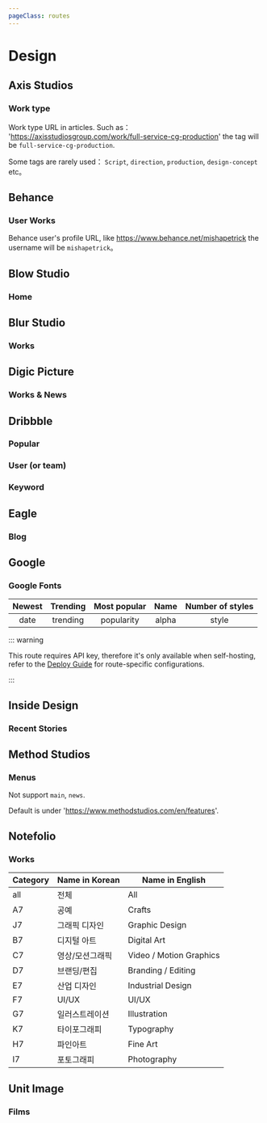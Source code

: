```yaml
---
pageClass: routes
---
```


# Design

## Axis Studios

### Work type

<RouteEn author="MisteryMonster" example="/axis-studios/work/full-service-cg-production" path="/axis-studios/:type/:tag?" :paramsDesc="['`work`, `blog`', 'Work type URL: `compositing`, `full-service-cg-production`, `vfx-supervision`, `realtime`, `art-direction`, `animation`']">

Work type URL in articles. Such as： 'https://axisstudiosgroup.com/work/full-service-cg-production' the tag will be `full-service-cg-production`.

Some tags are rarely used： `Script`, `direction`, `production`, `design-concept` etc。

</RouteEn>

## Behance

### User Works

<RouteEn author="MisteryMonster" example="/behance/mishapetrick" path="/behance/:user/:type?" :paramsDesc="['username', 'type, `projects` or `appreciated`, `projects` by default']" radar="1">

Behance user's profile URL, like <https://www.behance.net/mishapetrick> the username will be `mishapetrick`。

</RouteEn>

## Blow Studio

### Home

<RouteEn author="MisteryMonster" example="/blow-studio" path="/blow-studio" />

## Blur Studio

### Works

<RouteEn author="MisteryMonster" example="/blur-studio" path="/blur-studio" />

## Digic Picture

### Works & News

<RouteEn author="MisteryMonster" example="/digic-pictures/works/real-time-engine" path="/digic-pictures/:menu/:tag?" :paramsDesc="['`news`, `works`', 'Under WORK types: `/game-cinematics`, `/feature`, `/making-of`, `/commercials-vfx`, `/real-time-engine`']" />

## Dribbble

### Popular

<RouteEn path="/dribbble/popular/:timeframe?" example="/dribbble/popular" :paramsDesc="['support the following values: week, month, year and ever']" />

### User (or team)

<RouteEn path="/dribbble/user/:name" example="/dribbble/user/google" :paramsDesc="['username, available in user\'s homepage URL']" />

### Keyword

<RouteEn path="/dribbble/keyword/:keyword" example="/dribbble/keyword/player" :paramsDesc="['desired keyword']" />

## Eagle

### Blog

<RouteEn author="Fatpandac" example="/eagle/blog/en" path="/eagle/blog/:cate?/:language?" :paramsDesc="['Category, get by URL, `all` by default', 'Language, `cn`, `tw`, `en`, `en` by default']" radar="1" rsshub="1"/>

## Google

### Google Fonts

<RouteEn author="Fatpandac" example="/google/fonts/date" path="/google/fonts/:sort?" :paramsDesc="['Sorting type, see below, default to `date`']" selfhost="1">

| Newest | Trending | Most popular | Name  | Number of styles |
| :----: | :------: | :----------: | :--:  | :--------------: |
| date   | trending | popularity   | alpha | style            |

::: warning

This route requires API key, therefore it's only available when self-hosting, refer to the [Deploy Guide](https://docs.rsshub.app/en/install/#configuration-route-specific-configurations) for route-specific configurations.

:::

</RouteEn>

## Inside Design

### Recent Stories

<RouteEn author="miaoyafeng" example="/invisionapp/inside-design" path="/invisionapp/inside-design">
</RouteEn>

## Method Studios

### Menus

<RouteEn author="MisteryMonster" path="/method-studios/:menu?" example="/method-studios/games" :paramsDesc="['URL behind /en: `features`, `advertising`, `episodic`, `games`, `methodmade`']">

Not support `main`, `news`.

Default is under 'https://www.methodstudios.com/en/features'.

</RouteEn>

## Notefolio

### Works

<RouteEn author="nczitzk" example="/notefolio" path="/notefolio/:caty?/:order?/:time?/:query?" :paramsDesc="['Category, see below, `all` by default', 'Order, `pick` as Notefolio Pick, `newest` as Newest, `noted` as Noted, `pick` by default', 'Time, `all` as All the time, `day` as Latest 24 hours, `week` as Latest week, `month` as Latest month, `month3` as Latest 3 months, `all` by default', 'Keyword, empty by default']">

| Category | Name in Korean | Name in English |
| -------- | -------------- | --------------- |
| all | 전체 | All |
| A7 | 공예 | Crafts |
| J7 | 그래픽 디자인 | Graphic Design |
| B7 | 디지털 아트 | Digital Art |
| C7 | 영상/모션그래픽 | Video / Motion Graphics |
| D7 | 브랜딩/편집 | Branding / Editing |
| E7 | 산업 디자인 | Industrial Design |
| F7 | UI/UX | UI/UX |
| G7 | 일러스트레이션 | Illustration |
| K7 | 타이포그래피 | Typography |
| H7 | 파인아트 | Fine Art |
| I7 | 포토그래피 | Photography |

</RouteEn>

## Unit Image

### Films

<RouteEn author="MisteryMonster" example="/unit-image/films/vfx" path="/unit-image/films/:type?" :paramsDesc="['Films type，`vfx`, `game-trailer`, `animation`, `commercials`, `making-of`']"/>
